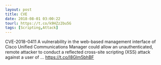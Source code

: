 ```yaml
---
layout: post
title: CVE
date: 2018-08-01 03:00:22
tourl: https://t.co/k9HZz2bu5G
tags: [Scripting,Attack]
---
```

CVE-2018-0411 A vulnerability in the web-based management interface of Cisco Unified Communications Manager could allow an unauthenticated, remote attacker to conduct a reflected cross-site scripting (XSS) attack against a user of ... https://t.co/l8Glm5bhBF